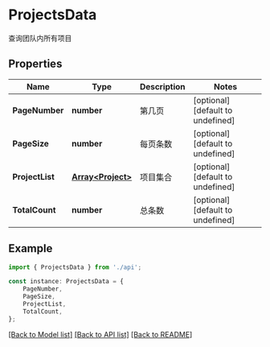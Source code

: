 # ProjectsData

查询团队内所有项目

## Properties

Name | Type | Description | Notes
------------ | ------------- | ------------- | -------------
**PageNumber** | **number** | 第几页 | [optional] [default to undefined]
**PageSize** | **number** | 每页条数 | [optional] [default to undefined]
**ProjectList** | [**Array&lt;Project&gt;**](Project.md) | 项目集合 | [optional] [default to undefined]
**TotalCount** | **number** | 总条数 | [optional] [default to undefined]

## Example

```typescript
import { ProjectsData } from './api';

const instance: ProjectsData = {
    PageNumber,
    PageSize,
    ProjectList,
    TotalCount,
};
```

[[Back to Model list]](../README.md#documentation-for-models) [[Back to API list]](../README.md#documentation-for-api-endpoints) [[Back to README]](../README.md)
